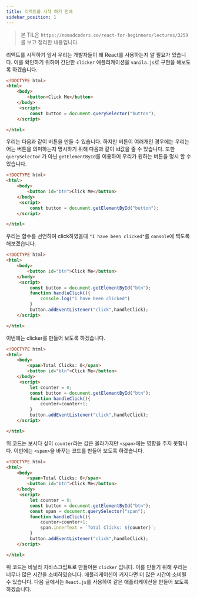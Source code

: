 ```yaml
---
title: 리엑트를 시작 하기 전에
sidebar_position: 1
---
```


> 본 TIL은 `https://nomadcoders.co/react-for-beginners/lectures/3259`를 보고 정리한 내용입니다.

리엑트를 시작하기 앞서 우리는 개발자들이 왜 React를 사용하는지 알 필요가 있습니다.
이를 확인하기 위하여 간단한 `clicker` 애플리케이션을 `vanila.js`로 구현을 해보도록 하겠습니다.

```html
<!DOCTYPE html>
<html>
    <body>
        <button>Click Me</button> 
    </body>
     <script>
         const button = document.querySelector("button");
    </script>

</html>
```
우리는 다음과 같이 버튼을 만들 수 있습니다. 하지만 버튼이 여러개인 경우에는 우리는 어는 버튼을 의미하는지 명시하기 위해 다음과 같이 id값을 줄 수 있습니다. 또한 `querySelector` 가 아닌 `getElementById`를 이용하여 우리가 원하는 버튼을 명시 할 수 있습니다.

```html
<!DOCTYPE html>
<html>
    <body>
        <button id="btn">Click Me</button> 
    </body>
     <script>
         const button = document.getElementById("button");
    </script>

</html>
```

우리는 함수를 선언하여 click하였을때 `"I have been clicked"`를 `console`에 찍도록 해보겠습니다.

```html
<!DOCTYPE html>
<html>
    <body>
        <button id="btn">Click Me</button> 
    </body>
     <script>
         const button = document.getElementById("btn");
         function handleClick(){
             console.log("I have been clicked")
         }
         button.addEventListener("click",handleClick);
    </script>

</html>
```

이번에는 clicker를 만들어 보도록 하겠습니다.

```html
<!DOCTYPE html>
<html>
    <body>
        <span>Total Clicks: 0</span>
        <button id="btn">Click Me</button> 
    </body>
     <script>
         let counter = 0;
         const button = document.getElementById("btn");
         function handleClick(){
             counter=counter+1;
         }
         button.addEventListener("click",handleClick);
    </script>

</html>
```

위 코드는 보시다 싶이 `counter`라는 값은 올라가지만 `<span>`에는 영향을 주지 못합니다. 이번에는 `<span>`을 바꾸는 코드를 만들어 보도록 하겠습니다.

```html
<!DOCTYPE html>
<html>
    <body>
        <span>Total Clicks: 0</span>
        <button id="btn">Click Me</button> 
    </body>
     <script>
         let counter = 0;
         const button = document.getElementById("btn");
         const span = document.querySelector("span");
         function handleClick(){
             counter=counter+1;
             span.innerText = `Total Clicks: ${counter}`;
         }
         button.addEventListener("click",handleClick);
    </script>

</html>
```

위 코드는 바닐라 자바스크립트로 만들어본 `clicker` 입니다. 이를 만들기 위해 우리는 너무나 많은 시간을 소비하였습니다. 애플리케이션이 커지다면 더 많은 시간이 소비될 수 있습니다. 다음 글에서는 `React.js`를 사용하여 같은 애플리케이션을 만들어 보도록 하겠습니다.
